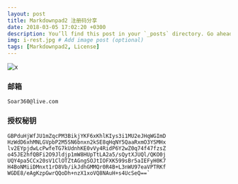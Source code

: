 ```yaml
---
layout: post
title: Markdownpad2 注册码分享
date: 2018-03-05 17:02:20 +0300
description: You’ll find this post in your `_posts` directory. Go ahead and edit it and re-build the site to see your changes. # Add post description (optional)
img: i-rest.jpg # Add image post (optional)
tags: [Markdownpad2, License]
---
```






![x](https://i.imgur.com/6jBMT0J.png)

### 邮箱
	Soar360@live.com


### 授权秘钥
	GBPduHjWfJU1mZqcPM3BikjYKF6xKhlKIys3i1MU2eJHqWGImD
	HzWdD6xhMNLGVpbP2M5SN6bnxn2kSE8qHqNY5QaaRxmO3YSMHx
	lv2EYpjdwLcPwfeTG7kUdnhKE0vVy4RidP6Y2wZ0q74f47fzsZ
	o45JE2hfQBFi2O9Jldjp1mW8HUpTtLA2a5/sQytXJUQl/QKO0j
	UQY4pa5CCx20sV1ClOTZtAGngSOJtIOFXK599sBr5aIEFyH0K7
	H4BoNMiiDMnxt1rD8Vb/ikJdhGMMQr0R4B+L3nWU97eaVPTRKf
	WGDE8/eAgKzpGwrQQoDh+nzX1xoVQ8NAuH+s4UcSeQ==`

